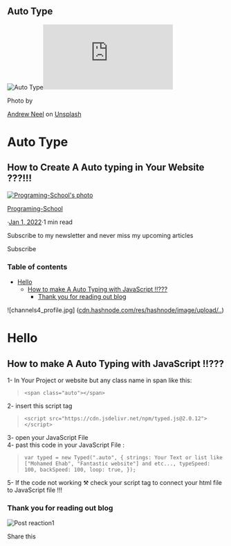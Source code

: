 ## Auto Type

![Auto Type](/_next/image?url=https%3A%2F%2Fcdn.hashnode.com%2Fres%2Fhashnode%2Fimage%2Funsplash%2FA9Msi-vUNKg%2Fupload%2Fv1641057624596%2Fex5weEXH9.jpeg%3Fw%3D1600%26h%3D840%26fit%3Dcrop%26crop%3Dentropy%26auto%3Dcompress%2Cformat%26format%3Dwebp&w=3840&q=75)![](https://cdn.hashnode.com/res/hashnode/image/upload/v1647105867054/3meRDEaFkf.json)

Photo by

[Andrew Neel](https://unsplash.com/@andrewtneel?utm_source=Hashnode&utm_medium=referral) on [Unsplash](https://unsplash.com/?utm_source=Hashnode&utm_medium=referral)

Auto Type
=========

How to Create A Auto typing in Your Website ???!!!
--------------------------------------------------

[![Programing-School's photo](/_next/image?url=https%3A%2F%2Fcdn.hashnode.com%2Fres%2Fhashnode%2Fimage%2Fupload%2Fv1645823553390%2FoHcqD2UHc.png%3Fw%3D200%26h%3D200%26fit%3Dcrop%26crop%3Dfaces%26auto%3Dcompress%2Cformat%26format%3Dwebp&w=640&q=75)](https://hashnode.com/@Programing-School)

[Programing-School](https://hashnode.com/@Programing-School)

·[Jan 1, 2022](https://programming-school.hashnode.dev/auto-type)·1 min read

Subscribe to my newsletter and never miss my upcoming articles

Subscribe

### Table of contents

*   [Hello](https://programing-channel.hashnode.dev/#heading-hello)
    *   [How to make A Auto Typing with JavaScript !!???](https://programing-channel.hashnode.dev/#heading-how-to-make-a-auto-typing-with-javascript)
        *   [Thank you for reading out blog](https://programing-channel.hashnode.dev/#heading-thank-you-for-reading-out-blog)

!\[channels4\_profile.jpg\] ([cdn.hashnode.com/res/hashnode/image/upload/..](https://cdn.hashnode.com/res/hashnode/image/upload/v1641057637283/vpZGPiOZq.jpeg))

Hello
=====

**How to make A Auto Typing with JavaScript !!???**
---------------------------------------------------

1- In Your Project or website but any class name in span like this:

> `<span class="auto"></span>`  

2- insert this script tag

> `<script src="https://cdn.jsdelivr.net/npm/typed.js@2.0.12"></script>`

3- open your JavaScript File  
4- past this code in your JavaScript File :

> `var typed = new Typed(".auto", { strings: Your Text or list like ["Mohamed Ehab", "Fantastic website"] and etc..., typeSpeed: 100, backSpeed: 100, loop: true, });`  

5- If the code not working ⚒ check your script tag to connect your html file to JavaScript file !!!  

### Thank you for reading out blog

![Post reaction](/_next/image?url=https%3A%2F%2Fcdn.hashnode.com%2Fres%2Fhashnode%2Fimage%2Fupload%2Fv1594643755644%2F40RNtU1Zj.png%3Fh%3D64%26w%3D64%26fit%3Dcrop%26crop%3Dentropy%26auto%3Dcompress%26auto%3Dcompress%2Cformat%26format%3Dwebp&w=128&q=75)1

[](https://programing-channel.hashnode.dev/#write-comment)

[](https://twitter.com/share?url=https%3A%2F%2Fprogramming-school.hashnode.dev%2Fauto-type&text=Auto%20Type%0D%0A%7B%20by%20%40Program39300266%20%7D%20from%20%40hashnode%0D%0A)

Share this[](https://twitter.com/share?url=https%3A%2F%2Fprogramming-school.hashnode.dev%2Fauto-type&text=%20%40Programing-School)[](http://www.reddit.com/submit?title=Auto%20Type&selftext=true&text=%20https%3A%2F%2Fprogramming-school.hashnode.dev%2Fauto-type)